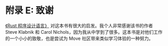 # 附录 E: 致谢

[《Rust 程序设计语言》](https://doc.rust-lang.org/book) 对这本书有很大的启发。我个人非常感谢该书的作者 Steve Klabnik 和 Carol Nichols，因为我从中学到了很多。这本书是对他们工作的一个小小的致敬，也是尝试为 Move 社区带来类似学习体验的一种努力。